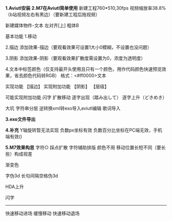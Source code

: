 **1.Aviutl安装**
**2.M7在Aviutl简单使用**
新建工程760*510,30fps
视频缩放率38.8%（b站视频左右有黑边）（要新建工程后拖视频）

新建媒体物件-文本 左对齐[上] 粗体B

基本功能
1.移动

2.描边
添加效果-描边（要观看效果可设置1大小0模糊，不设置也没问题）

3.阴影
添加效果-阴影（要观看效果扩散度需设置为0，浓度为透明度）

4.文本中标签颜色（仅支持最开头使用且只有一个颜色，用作代码颜色快速预览效果，省去颜色代码转RGB）
格式：<#ff0000>文本

实现功能
【描边】
实现附加功能
【阴影】
【层级】

可能实现附加功能
闪字
扩散移动
逐字出现（踏み出して）
逐字上升（どきめき）

大坑
字符串分层
逆转换xml转exo导入aviutl编辑
歌词导入


**3.exo文件导出**


**4.补充**
Y轴旋转暂无法实现
负数px坐标有效
负数百分比坐标在PC端无效，手机端有效()


 
**5.M7效果构思**
字符○ 踩点扩散
字符辅助排版
颜色不用
移动位置长短不同（要长些）构成视差

渐变色

字伪3d
长句间隔空格伪3d

HDA上升

闪字

------------------------------
快速移动进场
缓慢移动
快速移动退场



